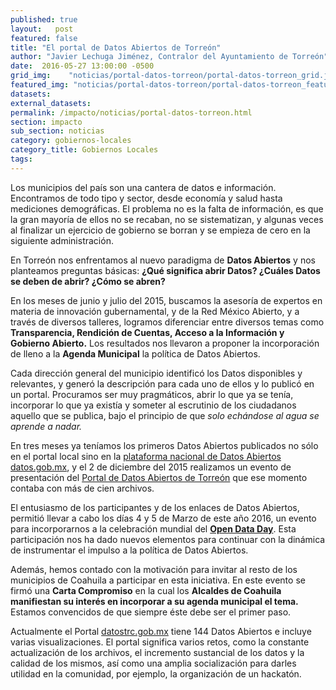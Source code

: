 ```yaml
---
published: true
layout:   post
featured: false
title: "El portal de Datos Abiertos de Torreón"
author: "Javier Lechuga Jiménez, Contralor del Ayuntamiento de Torreón"
date:  2016-05-27 13:00:00 -0500
grid_img:    "noticias/portal-datos-torreon/portal-datos-torreon_grid.jpg"
featured_img: "noticias/portal-datos-torreon/portal-datos-torreon_featured.jpg"
datasets:
external_datasets:
permalink: /impacto/noticias/portal-datos-torreon.html
section: impacto
sub_section: noticias
category: gobiernos-locales
category_title: Gobiernos Locales
tags:
---
```


Los municipios del país son una cantera de datos e información. Encontramos de todo tipo y sector, desde economía y salud hasta mediciones demográficas. El problema no es la falta de información, es que la gran mayoría de ellos no se recaban, no se sistematizan, y algunas veces al finalizar un ejercicio de gobierno se borran y se empieza de cero en la siguiente administración.

En Torreón nos enfrentamos al nuevo paradigma de **Datos Abiertos** y nos planteamos preguntas básicas: **¿Qué significa abrir Datos? ¿Cuáles Datos se deben de abrir? ¿Cómo se abren?**

En los meses de junio y julio del 2015, buscamos la asesoría de expertos en materia de innovación gubernamental, y de la Red México Abierto, y a través de diversos talleres, logramos diferenciar entre diversos temas como **Transparencia, Rendición de Cuentas, Acceso a la Información y Gobierno Abierto.** Los resultados nos llevaron a proponer la incorporación de lleno a la **Agenda Municipal** la política de Datos Abiertos.

Cada dirección general del municipio identificó los Datos disponibles y relevantes, y generó la descripción para cada uno de ellos y lo publicó en un portal. Procuramos ser muy pragmáticos, abrir lo que ya se tenía, incorporar lo que ya existía y someter al escrutinio de los ciudadanos aquello que se publica, bajo el principio de que *solo echándose al agua se aprende a nadar.*

En tres meses ya teníamos los primeros Datos Abiertos publicados no sólo en el portal local sino en la [plataforma nacional de Datos Abiertos datos.gob.mx](http://busca.datos.gob.mx/#!/instituciones/ayuntamiento-de-torreon/), y el 2 de diciembre del 2015 realizamos un evento de presentación del [Portal de Datos Abiertos de Torreón](Portal%20de%20Datos%20Abiertos%20de%20Torre%C3%B3n) que ese momento contaba con más de cien archivos.

El entusiasmo de los participantes y de los enlaces de Datos Abiertos, permitió llevar a cabo los días 4 y 5 de Marzo de este año 2016, un evento para incorporarnos a la celebración mundial del **[Open Data Day](http://datos.gob.mx/impacto/avances/dia-internacional-datos-abiertos.html)**. Esta participación nos ha dado nuevos elementos para continuar con la dinámica de instrumentar el impulso a la política de Datos Abiertos.

Además, hemos contado con la motivación para invitar al resto de los municipios de Coahuila a participar en esta iniciativa. En este evento se firmó una **Carta Compromiso** en la cual los **Alcaldes de Coahuila manifiestan su interés en incorporar a su agenda municipal el tema.** Estamos convencidos de que siempre éste  debe ser el primer paso.

Actualmente el Portal [datostrc.gob.mx](datostrc.gob.mx) tiene 144 Datos Abiertos e incluye varias visualizaciones. El portal significa varios retos, como la constante actualización de los archivos, el incremento sustancial de los datos y la calidad de los mismos, así como una amplia socialización para darles utilidad en la comunidad, por ejemplo, la organización de un hackatón.
